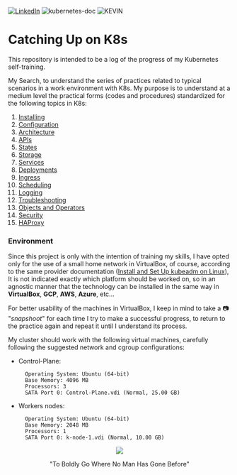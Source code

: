 [![LinkedIn][linkedin-shield]][linkedin-url] ![kubernetes-doc][kubernetes-s] ![KEVIN]


# Catching Up on K8s

This repository is intended to be a log of the progress of my Kubernetes self-training.

My Search, to understand the series of practices related to typical scenarios in a work environment with K8s. My purpose is to understand at a medium level the practical forms (codes and procedures) standardized for the following topics in K8s:

1.  [Installing](https://github.com/kjfigueroa/Catching-UP-K8s/tree/main/Installing)
2.  [Configuration](https://github.com/kjfigueroa/Catching-UP-K8s/tree/main/Configuration)
3.  [Architecture](https://github.com/kjfigueroa/Catching-UP-K8s/tree/main/Architecture)
4.  [APIs](https://github.com/kjfigueroa/Catching-UP-K8s/tree/main/APIs)
5.  [States](https://github.com/kjfigueroa/Catching-UP-K8s/tree/main/States)
6.  [Storage](https://github.com/kjfigueroa/Catching-UP-K8s/tree/main/Storage)
7.  [Services](https://github.com/kjfigueroa/Catching-UP-K8s/tree/main/Services)
8.  [Deployments](https://github.com/kjfigueroa/Catching-UP-K8s/tree/main/Deployments)
9.  [Ingress](https://github.com/kjfigueroa/Catching-UP-K8s/tree/main/Ingress)
10. [Scheduling](https://github.com/kjfigueroa/Catching-UP-K8s/tree/main/Scheduling)
11. [Logging](https://github.com/kjfigueroa/Catching-UP-K8s/tree/main/Logging)
12. [Troubleshooting](https://github.com/kjfigueroa/Catching-UP-K8s/tree/main/Troubleshooting)
13. [Objects and Operators](https://github.com/kjfigueroa/Catching-UP-K8s/tree/main/Objects_and_Operators)
14. [Security](https://github.com/kjfigueroa/Catching-UP-K8s/tree/main/Security)
15. [HAProxy](https://github.com/kjfigueroa/Catching-UP-K8s/tree/main/HAProxy)

### Environment

Since this project is only with the intention of training my skills, I have opted only for the use of a small home network in VirtualBox, of course, according to the same provider documentation ([Install and Set Up kubeadm on Linux](https://kubernetes.io/docs/setup/production-environment/tools/kubeadm/install-kubeadm/)), It is not indicated exactly which platform should be worked on, so in an agnostic manner that the technology can be installed in the same way in **VirtualBox**, **GCP**, **AWS**, **Azure**, etc...

For better usability of the machines in VirtualBox, I keep in mind to take a :camera: "*snapshoot*" for each time I try to make a successful progress, to return to the practice again and repeat it until I understand its process.

My cluster should work with the following virtual machines, carefully following the suggested network and cgroup configurations:

* Control-Plane:

        Operating System: Ubuntu (64-bit)
        Base Memory: 4096 MB
        Processors: 3
        SATA Port 0: Control-Plane.vdi (Normal, 25.00 GB)

* Workers nodes: 

        Operating System: Ubuntu (64-bit)
        Base Memory: 2048 MB
        Processors: 1
        SATA Port 0: k-node-1.vdi (Normal, 10.00 GB)


<div align="center">
    <img src="https://media.giphy.com/media/v1.Y2lkPTc5MGI3NjExemMwNXM1djc3anVrNHZoamJ6cGFpdHgwdWI3bnB6cXR3MXI1bGNtcSZlcD12MV9pbnRlcm5hbF9naWZfYnlfaWQmY3Q9Zw/26zyYdiV4pdZZUWEU/giphy.gif">
    <p>"To Boldly Go Where No Man Has Gone Before"</p>
</div>



[linkedin-shield]: https://img.shields.io/badge/LinkedIn-0077B5?style=for-the-badge&logo=linkedin&logoColor=white
[linkedin-url]: https://www.linkedin.com/in/kjfigueroa/
[KEVIN]: https://img.shields.io/badge/Self_Learning-000000?style=for-the-badge
[kubernetes-doc]: https://kubernetes.io/docs/home/
[kubernetes-s]: https://img.shields.io/badge/kubernetes-%23326ce5.svg?style=for-the-badge&logo=kubernetes&logoColor=white

